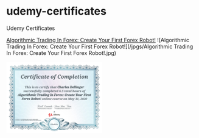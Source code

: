 # udemy-certificates
 Udemy Certificates

[Algorithmic Trading In Forex: Create Your First Forex Robot!](https://www.udemy.com/course/learn-mql4/)
![Algorithmic Trading In Forex: Create Your First Forex Robot!](/jpgs/Algorithmic Trading In Forex: Create Your First Forex Robot!.jpg)

<img src="jpgs/Algorithmic Trading In Forex- Create Your First Forex Robot!.jpg" alt="Algorithmic Trading In Forex- Create Your First Forex Robot!" style="width:50%">
